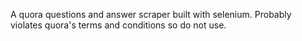 
A quora questions and answer scraper built with selenium. Probably violates quora's terms and conditions so do not use.
